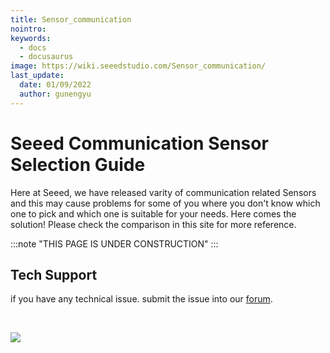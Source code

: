 ```yaml
---
title: Sensor_communication
nointro:
keywords:
  - docs
  - docusaurus
image: https://wiki.seeedstudio.com/Sensor_communication/
last_update:
  date: 01/09/2022
  author: gunengyu
---
```


# Seeed Communication Sensor Selection Guide

Here at Seeed, we have released varity of communication related Sensors and this may cause problems for some of you where you don't know which one to pick and which one is suitable for your needs. Here comes the solution! Please check the comparison in this site for more reference.

:::note
"THIS PAGE IS UNDER CONSTRUCTION"
:::

## Tech Support
 if you have any technical issue.  submit the issue into our [forum](http://forum.seeedstudio.com/). 

<div>
  <br /><p style={{textAlign: 'center'}}><a href="https://www.seeedstudio.com/act-4.html?utm_source=wiki&utm_medium=wikibanner&utm_campaign=newproducts" target="_blank"><img src="https://files.seeedstudio.com/wiki/Wiki_Banner/new_product.jpg" /></a></p>
</div>
